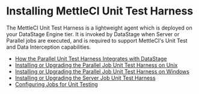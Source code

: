 # Installing MettleCI Unit Test Harness

The MettleCI Unit Test Harness is a lightweight agent which is deployed
on your DataStage Engine tier. It is invoked by DataStage when Server or
Parallel jobs are executed, and is required to support MettleCI's Unit
Test and Data Interception capabilities.

-   <a href="How_the_Parallel_Unit_Test_Harness_Integrates_with_DataStage"
    data-linked-resource-id="1465778187" data-linked-resource-version="11"
    data-linked-resource-type="page">How the Parallel Unit Test Harness
    Integrates with DataStage</a>
-   <a
    href="Installing_or_Upgrading_the_Parallel_Job_Unit_Test_Harness_on_Unix"
    data-linked-resource-id="455868494" data-linked-resource-version="25"
    data-linked-resource-type="page">Installing or Upgrading the Parallel
    Job Unit Test Harness on Unix</a>
-   <a
    href="Installing_or_Upgrading_the_Parallel_Job_Unit_Test_Harness_on_Windows"
    data-linked-resource-id="455770211" data-linked-resource-version="26"
    data-linked-resource-type="page">Installing or Upgrading the Parallel
    Job Unit Test Harness on Windows</a>
-   <a href="Installing_or_Upgrading_the_Server_Job_Unit_Test_Harness"
    data-linked-resource-id="455737424" data-linked-resource-version="38"
    data-linked-resource-type="page">Installing or Upgrading the Server Job
    Unit Test Harness</a>
-   <a href="Configuring_Jobs_for_Unit_Testing"
    data-linked-resource-id="470319149" data-linked-resource-version="2"
    data-linked-resource-type="page">Configuring Jobs for Unit Testing</a>
